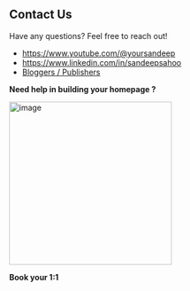 ## Contact Us
Have any questions? Feel free to reach out!  

- https://www.youtube.com/@yoursandeep
- https://www.linkedin.com/in/sandeepsahoo
- [Bloggers / Publishers](https://topmate.io/ersandeep/644263)

**Need help in building your homepage ?**

  <a href="https://topmate.io/ersandeep/644263" target="_blank">
    <img width="294" alt="image" src="https://github.com/sandipsahoo2k2/my/assets/5547869/c86cbcfc-ae0e-4105-8dee-bb25b3e32a2c">
  </a>
  
  **Book your 1:1**
